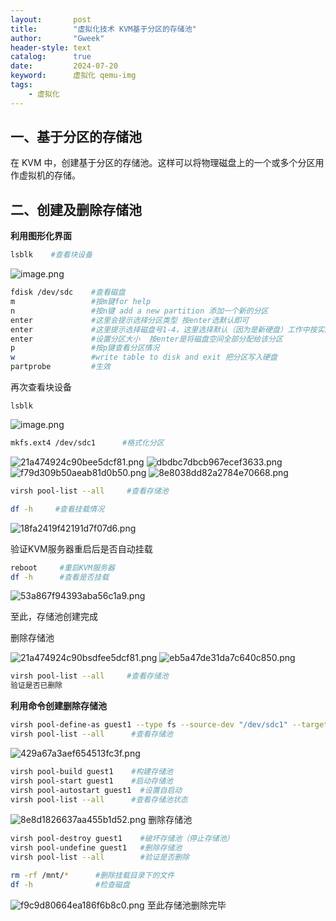 ```yaml
---
layout:       post
title:        "虚拟化技术 KVM基于分区的存储池"
author:       "Gweek"
header-style: text
catalog:      true
date:         2024-07-20
keyword:	  虚拟化 qemu-img
tags:
    - 虚拟化
---
```


## 一、基于分区的存储池

在 KVM 中，创建基于分区的存储池。这样可以将物理磁盘上的一个或多个分区用作虚拟机的存储。

## 二、创建及删除存储池

**利用图形化界面**

```bash
lsblk    #查看块设备
```

![image.png](https://img.myla.eu.org/file/363834d9521c7485aabbf.png)

```bash
fdisk /dev/sdc    #查看磁盘
m                 #按m键for help
n                 #按n键 add a new partition 添加一个新的分区
enter             #这里会提示选择分区类型 按enter选默认即可
enter             #这里提示选择磁盘号1-4，这里选择默认（因为是新硬盘）工作中按实际情况决定
enter             #设置分区大小  按enter是将磁盘空间全部分配给该分区
p                 #按p键查看分区情况
w                 #write table to disk and exit 把分区写入硬盘
partprobe         #生效
```

再次查看块设备

`lsblk`

![image.png](https://img.myla.eu.org/file/1064dfd08eafbfcace8ca.png)

```bash
mkfs.ext4 /dev/sdc1      #格式化分区
```
![21a474924c90bee5dcf81.png](https://img.myla.eu.org/file/980b5d19d7ece84289ef9.png)
![dbdbc7dbcb967ecef3633.png](https://img.myla.eu.org/file/e9c58b36a9d8913aa72ee.png)
![f79d309b50aeab81d0b50.png](https://img.myla.eu.org/file/781c13aac27683404c790.png)
![8e8038dd82a2784e70668.png](https://img.myla.eu.org/file/61e1be26b7a72995513f0.png)

```bash
virsh pool-list --all     #查看存储池
```

```bash
df -h     #查看挂载情况
```

![18fa2419f42191d7f07d6.png](https://img.myla.eu.org/file/2d9ee7564c2fdd53cc8a4.png)

验证KVM服务器重启后是否自动挂载

```bash
reboot     #重启KVM服务器
df -h      #查看是否挂载
```
![53a867f94393aba56c1a9.png](https://img.myla.eu.org/file/3944ad457bd221467234b.png)

至此，存储池创建完成

删除存储池

![21a474924c90bsdfee5dcf81.png](https://img.myla.eu.org/file/a9ff5b52a5b0b81ff1ae8.png)
![eb5a47de31da7c640c850.png](https://img.myla.eu.org/file/f834d6a85885723468478.png)

```bash
virsh pool-list --all     #查看存储池
验证是否已删除
```

**利用命令创建删除存储池**

```bash
virsh pool-define-as guest1 --type fs --source-dev "/dev/sdc1" --target "/mnt"
virsh pool-list --all      #查看存储池

```

![429a67a3aef654513fc3f.png](https://img.myla.eu.org/file/c84ed350ef4c17720352f.png)

```bash
virsh pool-build guest1    #构建存储池
virsh pool-start guest1    #启动存储池
virsh pool-autostart guest1  #设置自启动
virsh pool-list --all      #查看存储池状态
```

![8e8d1826637aa455b1d52.png](https://img.myla.eu.org/file/771afaf5bbb8cc253b742.png)
删除存储池

```bash
virsh pool-destroy guest1    #破坏存储池（停止存储池）
virsh pool-undefine guest1   #删除存储池
virsh pool-list --all        #验证是否删除
```

```bash
rm -rf /mnt/*      #删除挂载目录下的文件
df -h              #检查磁盘
```

![f9c9d80664ea186f6b8c0.png](https://img.myla.eu.org/file/66f18c2867d62423454c7.png)
至此存储池删除完毕
